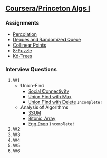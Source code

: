 
## [Coursera/Princeton Algs I](https://www.coursera.org/learn/algorithms-part1)

### Assignments
  * [Percolation](https://github.com/PedroASA/AlgsI/tree/master/src/Assignments/Percolation)
  * [Deques and Randomized Queue](https://github.com/PedroASA/AlgsI/tree/master/src/Assignments/Deque)
  * [Collinear Points](https://github.com/PedroASA/AlgsI/tree/master/src/Assignments/CollinearPoints)
  * [8-Puzzle](https://github.com/PedroASA/AlgsI/tree/master/src/Assignments/Puzzle)
  * [Kd-Trees](https://github.com/PedroASA/AlgsI/tree/master/src/Assignments/Kd-Trees)
  
### Interview Questions
1. W1
   * Union-Find
     - [Social Connectivity](https://github.com/PedroASA/AlgsI/tree/master/src/InterviewQuestions/W1/UnionFind/EX1)
     - [Union Find with Max](https://github.com/PedroASA/AlgsI/tree/master/src/InterviewQuestions/W1/UnionFind/EX2)
     - [Union Find with Delete](https://github.com/PedroASA/AlgsI/tree/master/src/InterviewQuestions/W1/UnionFind/EX3) ``` Incomplete! ```
   * Analysis of Algorithms
     - [3SUM](https://github.com/PedroASA/AlgsI/tree/master/src/InterviewQuestions/W1/AnalysisOfAlgorithms/Ex1)
     - [Bitônic Array](https://github.com/PedroASA/AlgsI/tree/master/src/InterviewQuestions/W1/AnalysisOfAlgorithms/Ex2)
     - [Egg Drop](https://github.com/PedroASA/AlgsI/tree/master/src/InterviewQuestions/W1/AnalysisOfAlgorithms/Ex3) ``` Incomplete! ```
2. W2
3. W3
4. W4
5. W5
6. W6
